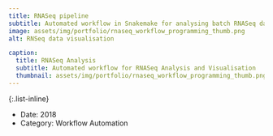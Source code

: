 ```yaml
---
title: RNASeq pipeline
subtitle: Automated workflow in Snakemake for analysing batch RNASeq data
image: assets/img/portfolio/rnaseq_workflow_programming_thumb.png
alt: RNSeq data visualisation

caption:
  title: RNASeq Analysis
  subtitle: Automated workflow for RNASeq Analysis and Visualisation
  thumbnail: assets/img/portfolio/rnaseq_workflow_programming_thumb.png
---
```



{:.list-inline}
- Date: 2018
- Category: Workflow Automation